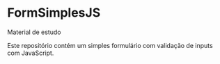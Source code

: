 # FormSimplesJS

Material de estudo

Este repositório contém um simples formulário com validação de inputs com JavaScript.
